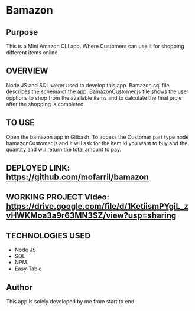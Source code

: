 # Bamazon

## Purpose 

This is a Mini Amazon CLI app. Where Customers can use it for shopping different items online. 

## OVERVIEW

Node JS and SQL werer used to develop this app. Bamazon.sql file describes the schema of the app. BamazonCustomer.js file shows the user opptions to shop from the available items and to calculate the final prcie after the shopping is completed. 

## TO USE

Open the bamazon app in Gitbash. To access the Customer part type node bamazonCustomer.js and it will ask for the item id you want to buy and the quantity and will return the total amount to pay. 

## DEPLOYED LINK: https://github.com/mofarril/bamazon

## WORKING PROJECT Video: https://drive.google.com/file/d/1KetiismPYgiL_zvHWKMoa3a9r63MN3SZ/view?usp=sharing

## TECHNOLOGIES USED
* Node JS
* SQL
* NPM
* Easy-Table

## Author

This app is solely developed by me from start to end.
















